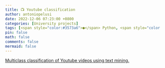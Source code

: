 ```yaml
---
title: 📺 Youtube classification
author: antoniopelusi
date: 2022-12-06 07:23:00 +0800
categories: [University projects]
tags: [<span style="color:#3573a6">●</span> Python, <span style="color:#da5b0c">●</span> Jupyter Notebook]
pin: false
math: false
comments: false
mermaid: false
---
```


[GithubLink]: https://github.com/antoniopelusi/youtube-classification

[Multiclass classification of Youtube videos using text mining.][GithubLink]